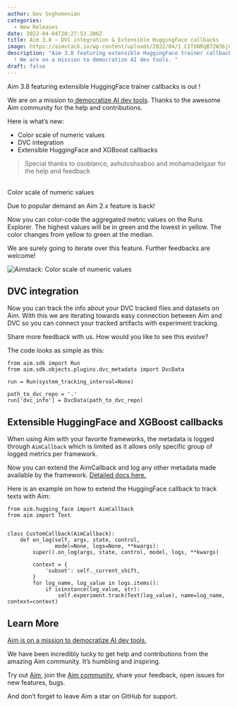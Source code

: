 ```yaml
---
author: Gev Soghomonian
categories:
  - New Releases
date: 2022-04-04T20:27:53.206Z
title: Aim 3.8 — DVC integration & Extensible HuggingFace callbacks
image: https://aimstack.io/wp-content/uploads/2022/04/1_CIfbNRqB72W36j8gooKi4Q.png
description: "Aim 3.8 featuring extensible HuggingFace trainer callbacks is out
  ! We are on a mission to democratize AI dev tools. "
draft: false
---
```

Aim 3.8 featuring extensible HuggingFace trainer callbacks is out !

We are on a mission to[ democratize AI dev tools](https://aimstack.io/aim-from-zero-to-hero-track-machine-learning-experiments/). Thanks to the awesome Aim community for the help and contributions.

Here is what’s new:

* Color scale of numeric values
* DVC integration
* Extensible HuggingFace and XGBoost callbacks

> Special thanks to osoblanco, ashutoshsaboo and mohamadelgaar for the help and feedback

\
Color scale of numeric values

Due to popular demand an Aim 2.x feature is back!

Now you can color-code the aggregated metric values on the Runs Explorer. The highest values will be in green and the lowest in yellow. The color changes from yellow to green at the median.

We are surely going to iterate over this feature. Further feedbacks are welcome!

![](https://aimstack.io/wp-content/uploads/2022/04/1_LOgBqVnIeq3fc_EduNAAfw.png "Aimstack: Color scale of numeric values")

## DVC integration



Now you can track the info about your DVC tracked files and datasets on Aim. With this we are iterating towards easy connection between Aim and DVC so you can connect your tracked artifacts with experiment tracking.

Share more feedback with us. How would you like to see this evolve?

The code looks as simple as this:

```
from aim.sdk import Run
from aim.sdk.objects.plugins.dvc_metadata import DvcData

run = Run(system_tracking_interval=None)

path_to_dvc_repo = '.'
run['dvc_info'] = DvcData(path_to_dvc_repo)
```

## Extensible HuggingFace and XGBoost callbacks



When using Aim with your favorite frameworks, the metadata is logged through `AimCallback` which is limited as it allows only specific group of logged metrics per framework.

Now you can extend the AimCallback and log any other metadata made available by the framework. [Detailed docs here.](https://aimstack.readthedocs.io/en/latest/using/integration_guides.html)

Here is an example on how to extend the HuggingFace callback to track texts with Aim:

```
from aim.hugging_face import AimCallback
from aim import Text


class CustomCallback(AimCallback):
    def on_log(self, args, state, control,
               model=None, logs=None, **kwargs):
        super().on_log(args, state, control, model, logs, **kwargs)

        context = {
            'subset': self._current_shift,
        }
        for log_name, log_value in logs.items():
            if isinstance(log_value, str):
                self.experiment.track(Text(log_value), name=log_name, context=context)
```

## Learn More

[Aim is on a mission to democratize AI dev tools.](https://aimstack.readthedocs.io/en/latest/overview.html)

We have been incredibly lucky to get help and contributions from the amazing Aim community. It’s humbling and inspiring.

Try out [Aim](https://github.com/aimhubio/aim), join the [Aim community](https://join.slack.com/t/aimstack/shared_invite/zt-193hk43nr-vmi7zQkLwoxQXn8LW9CQWQ), share your feedback, open issues for new features, bugs.

And don’t forget to leave Aim a star on GitHub for support.
